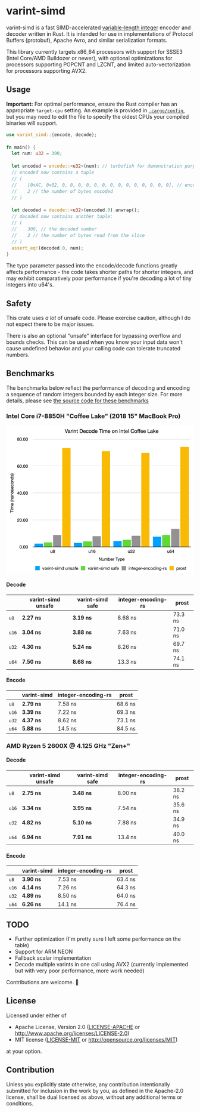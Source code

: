 varint-simd
==

varint-simd is a fast SIMD-accelerated [variable-length integer](https://developers.google.com/protocol-buffers/docs/encoding) 
encoder and decoder written in Rust. It is intended for use in implementations of Protocol Buffers (protobuf), Apache
Avro, and similar serialization formats.

This library currently targets x86_64 processors with support for SSSE3 (Intel Core/AMD Bulldozer or newer), with 
optional optimizations for processors supporting POPCNT and LZCNT, and limited auto-vectorization for processors 
supporting AVX2. 

## Usage
**Important:** For optimal performance, ensure the Rust compiler has an appropriate `target-cpu` setting. An example is
provided in [`.cargo/config`](.cargo/config), but you may need to edit the file to specify the oldest CPUs your compiled
binaries will support.

```rust
use varint_simd::{encode, decode};

fn main() {
  let num: u32 = 300;
  
  let encoded = encode::<u32>(num); // turbofish for demonstration purposes, usually not necessary
  // encoded now contains a tuple
  // (
  //    [0xAC, 0x02, 0, 0, 0, 0, 0, 0, 0, 0, 0, 0, 0, 0, 0, 0], // encoded in a 128-bit vector
  //    2 // the number of bytes encoded
  // )
  
  let decoded = decode::<u32>(encoded.0).unwrap();
  // decoded now contains another tuple:
  // (
  //    300, // the decoded number
  //    2 // the number of bytes read from the slice
  // )
  assert_eq!(decoded.0, num);
}
```

The type parameter passed into the encode/decode functions greatly affects performance - the code takes shorter paths
for shorter integers, and may exhibit comparatively poor performance if you're decoding a lot of tiny integers 
into u64's.

## Safety
This crate uses *a lot* of unsafe code. Please exercise caution, although I do not expect there to be major issues.

There is also an optional "unsafe" interface for bypassing overflow and bounds checks. This can be used when you know 
your input data won't cause undefined behavior and your calling code can tolerate truncated numbers.

## Benchmarks
The benchmarks below reflect the performance of decoding and encoding a sequence of random integers bounded by each 
integer size. For more details, please see [the source code for these benchmarks](benches/varint_bench.rs)

### Intel Core i7-8850H "Coffee Lake" (2018 15" MacBook Pro)

![benchmark graph](benchmark.png)

#### Decode
|   | varint-simd unsafe | varint-simd safe | integer-encoding-rs | prost |
| -- | -- | -- | -- | -- |
| `u8`  | **2.27 ns** | **3.19 ns** | 8.68 ns | 73.3 ns |
| `u16` | **3.04 ns** | **3.88 ns** | 7.63 ns | 71.0 ns |
| `u32` | **4.30 ns** | **5.24 ns** | 8.26 ns | 69.7 ns |
| `u64` | **7.50 ns** | **8.68 ns** | 13.3 ns | 74.1 ns |

#### Encode
|   | varint-simd | integer-encoding-rs | prost |
| -- | -- | -- | -- |
| `u8`  | **2.79 ns** | 7.58 ns | 68.6 ns |
| `u16` | **3.39 ns** | 7.22 ns | 69.3 ns |
| `u32` | **4.37 ns** | 8.62 ns | 73.1 ns |
| `u64` | **5.88 ns** | 14.5 ns | 84.5 ns |

### AMD Ryzen 5 2600X @ 4.125 GHz "Zen+"
#### Decode
|   | varint-simd unsafe | varint-simd safe | integer-encoding-rs | prost |
| -- | -- | -- | -- | -- |
| `u8`  | **2.75 ns** | **3.48 ns** | 8.00 ns | 38.2 ns |
| `u16` | **3.34 ns** | **3.95 ns** | 7.54 ns | 35.6 ns |
| `u32` | **4.82 ns** | **5.10 ns** | 7.88 ns | 34.9 ns |
| `u64` | **6.94 ns** | **7.91 ns** | 13.4 ns | 40.0 ns |

#### Encode
|   | varint-simd | integer-encoding-rs | prost |
| -- | -- | -- | -- |
| `u8`  | **3.90 ns** | 7.53 ns | 63.4 ns |
| `u16` | **4.14 ns** | 7.26 ns | 64.3 ns |
| `u32` | **4.89 ns** | 8.50 ns | 64.0 ns |
| `u64` | **6.26 ns** | 14.1 ns | 76.4 ns |

## TODO
* Further optimization (I'm pretty sure I left some performance on the table)
* Support for ARM NEON
* Fallback scalar implementation
* Decode multiple varints in one call using AVX2 (currently implemented but with very poor performance, more work needed)

Contributions are welcome. 🙂

## License

Licensed under either of

* Apache License, Version 2.0
  ([LICENSE-APACHE](LICENSE-APACHE) or http://www.apache.org/licenses/LICENSE-2.0)
* MIT license
  ([LICENSE-MIT](LICENSE-MIT) or http://opensource.org/licenses/MIT)

at your option.

## Contribution

Unless you explicitly state otherwise, any contribution intentionally submitted
for inclusion in the work by you, as defined in the Apache-2.0 license, shall be
dual licensed as above, without any additional terms or conditions.
